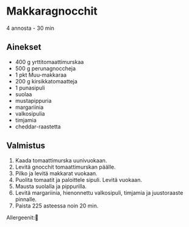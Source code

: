 # Makkaragnocchit
4 annosta - 30 min


## Ainekset
- 400 g yrttitomaattimurskaa
- 500 g perunagnoccheja
- 1 pkt Muu-makkaraa
- 200 g kirsikkatomaatteja
- 1 punasipuli
- suolaa
- mustapippuria
- margariinia
- valkosipulia
- timjamia
- cheddar-raastetta


## Valmistus
1. Kaada tomaattimurska uunivuokaan.
2. Levitä gnocchit tomaattimurskan päälle.
3. Pilko ja levitä makkarat vuokaan.
4. Puolita tomaatit ja paloittele sipuli. Levitä vuokaan.
5. Mausta suolalla ja pippurilla.
6. Levitä margariinia, hienonnettu valkosipuli, timjamia ja juustoraaste pinnalle.
7. Paista 225 asteessa noin 20 min.

Allergeenit:🥛
